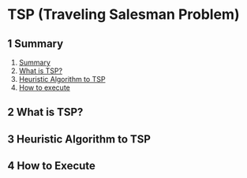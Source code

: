 # TSP (Traveling Salesman Problem)

## 1 Summary

1. [Summary](#1-Summary)
2. [What is TSP?](#2-What-is-TSP?)
3. [Heuristic Algorithm to TSP](#3-Heuristic-Algorithm-to-TSP)
4. [How to execute](#4-How-to-execute)

## 2 What is TSP?

## 3 Heuristic Algorithm to TSP

## 4 How to Execute
